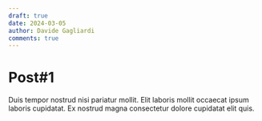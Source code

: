 ```yaml
---
draft: true
date: 2024-03-05
author: Davide Gagliardi
comments: true
---
```


# Post#1

Duis tempor nostrud nisi pariatur mollit. Elit laboris mollit occaecat ipsum laboris cupidatat. Ex nostrud magna consectetur dolore cupidatat elit quis.